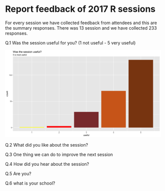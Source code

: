 # Report feedback of 2017 R sessions

For every session we have collected feedback from attendees and this are the summary responses.
There was 13 session and we have collected 233 responses.

Q.1 Was the session useful for you? (1 not useful - 5 very useful)

![](figures/_useful_.png)

Q.2 What did you like about the session?

Q.3 One thing we can do to improve the next session

Q.4 How did you hear about the session?

Q.5 Are you?

Q.6 what is your school?
